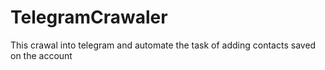 # TelegramCrawaler
This crawal into telegram and automate the task of adding contacts saved on the account
